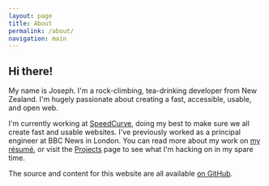 ```yaml
---
layout: page
title: About
permalink: /about/
navigation: main
---
```


## Hi there!

My name is Joseph. I'm a rock-climbing, tea-drinking developer from New Zealand. I'm hugely passionate about creating a fast, accessible, usable, and open web.

I'm currently working at [SpeedCurve](https://speedcurve.com/), doing my best to make sure we all create fast and usable websites. I've previously worked as a principal engineer at BBC News in London. You can read more about my work on [my résumé](https://resume.wildlyinaccurate.com/), or visit the [Projects](/projects/) page to see what I'm hacking on in my spare time.

The source and content for this website are all available [on GitHub](https://github.com/wildlyinaccurate/wildlyinaccurate.github.io).
